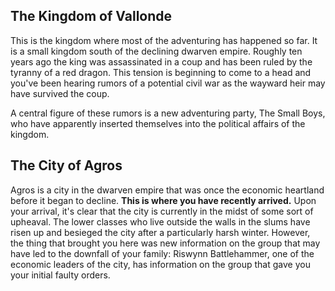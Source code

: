 ## The Kingdom of Vallonde
This is the kingdom where most of the adventuring has happened so far. It is a small kingdom south of the declining dwarven empire. Roughly ten years ago the king was assassinated in a coup and has been ruled by the tyranny of a red dragon. This tension is beginning to come to a head and you've been hearing rumors of a potential civil war as the wayward heir may have survived the coup. 

A central figure of these rumors is a new adventuring party, The Small Boys, who have apparently inserted themselves into the political affairs of the kingdom. 

## The City of Agros

Agros is a city in the dwarven empire that was once the economic heartland before it began to decline. **This is where you have recently arrived.** Upon your arrival, it's clear that the city is currently in the midst of some sort of upheaval. The lower classes who live outside the walls in the slums have risen up and besieged the city after a particularly harsh winter. However, the thing that brought you here was new information on the group that may have led to the downfall of your family: Riswynn Battlehammer, one of the economic leaders of the city, has information on the group that gave you your initial faulty orders.
